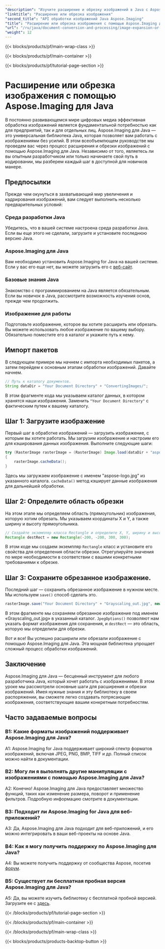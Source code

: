 ```yaml
---
"description": "Изучите расширение и обрезку изображений в Java с Aspose.Imaging. Пошаговое руководство для разработчиков. Улучшите свои навыки работы с изображениями."
"linktitle": "Расширение или обрезка изображения"
"second_title": "API обработки изображений Java Aspose.Imaging"
"title": "Расширение или обрезка изображения с помощью Aspose.Imaging для Java"
"url": "/ru/java/document-conversion-and-processing/image-expansion-or-cropping/"
"weight": 12
---
```


{{< blocks/products/pf/main-wrap-class >}}

{{< blocks/products/pf/main-container >}}

{{< blocks/products/pf/tutorial-page-section >}}

# Расширение или обрезка изображения с помощью Aspose.Imaging для Java

В постоянно развивающемся мире цифровых медиа эффективная обработка изображений является фундаментальной потребностью как для предприятий, так и для отдельных лиц. Aspose.Imaging для Java — это универсальная библиотека Java, которая позволяет вам работать с изображениями без усилий. В этом всеобъемлющем руководстве мы проведем вас через процесс расширения и обрезки изображений с помощью Aspose.Imaging для Java. Независимо от того, являетесь ли вы опытным разработчиком или только начинаете свой путь в кодировании, мы разберем каждый шаг в доступной для новичков манере.

## Предпосылки

Прежде чем окунуться в захватывающий мир увеличения и кадрирования изображений, вам следует выполнить несколько предварительных условий:

### Среда разработки Java

Убедитесь, что в вашей системе настроена среда разработки Java. Если вы еще этого не сделали, загрузите и установите последнюю версию Java.

### Aspose.Imaging для Java

Вам необходимо установить Aspose.Imaging for Java на вашей системе. Если у вас его еще нет, вы можете загрузить его с [веб-сайт](https://releases.aspose.com/imaging/java/).

### Базовые знания Java

Знакомство с программированием на Java является обязательным. Если вы новичок в Java, рассмотрите возможность изучения основ, прежде чем продолжить.

### Изображение для работы

Подготовьте изображение, которое вы хотите расширить или обрезать. Вы можете использовать любое изображение по вашему выбору. Обязательно поместите его в каталог и укажите путь к нему.

## Импорт пакетов

В следующем примере мы начнем с импорта необходимых пакетов, а затем перейдем к основным этапам обработки изображений. Давайте начнем.

```java
// Путь к каталогу документов.
String dataDir = "Your Document Directory" + "ConvertingImages/";
```

В этом фрагменте кода мы указываем каталог данных, в котором хранятся наши изображения. Заменить `"Your Document Directory"` с фактическим путем к вашему каталогу.

## Шаг 1: Загрузите изображение

Первый шаг в обработке изображений — загрузить изображение, с которым вы хотите работать. Мы загрузим изображение и настроим его для кэширования данных изображения. Выполните следующие шаги:

```java
try (RasterImage rasterImage = (RasterImage) Image.load(dataDir + "aspose-logo.jpg"))
{
    rasterImage.cacheData();
}
```

Здесь мы загружаем изображение с именем "aspose-logo.jpg" из указанного каталога. `cacheData()` метод кэширует данные изображения для дальнейшей обработки.

## Шаг 2: Определите область обрезки

На этом этапе мы определяем область (прямоугольник) изображения, которую хотим обрезать. Мы указываем координаты X и Y, а также ширину и высоту прямоугольника.

```java
// Создайте экземпляр класса Rectangle и определите X, Y, ширину и высоту прямоугольника.
Rectangle destRect = new Rectangle(-200, -200, 300, 300);
```

В этом коде мы создаем экземпляр `Rectangle` класс и установите его свойства для определения области обрезки. Отрегулируйте значения по мере необходимости в соответствии с вашими конкретными требованиями к обрезке.

## Шаг 3: Сохраните обрезанное изображение.

Последний шаг — сохранить обрезанное изображение в нужном месте. Мы используем `save()` способ сделать это. 

```java
rasterImage.save("Your Document Directory" + "Grayscaling_out.jpg", new JpegOptions(), destRect);
```

В этом фрагменте мы сохраняем обрезанное изображение под именем «Grayscaling_out.jpg» в указанный каталог. `JpegOptions()` позволяют нам указать формат изображения для сохранения, и `destRect` — это область, которую мы определили для обрезки.

Вот и все! Вы успешно расширили или обрезали изображение с помощью Aspose.Imaging для Java. Эта мощная библиотека упрощает сложный процесс обработки изображений.

## Заключение

Aspose.Imaging для Java — бесценный инструмент для любого разработчика Java, который хочет работать с изображениями. В этом уроке мы рассмотрели основные шаги для расширения и обрезки изображений. Имея нужные знания и эту библиотеку в своем распоряжении, вы сможете легко создавать потрясающие изображения, соответствующие вашим конкретным потребностям.

## Часто задаваемые вопросы

### В1: Какие форматы изображений поддерживает Aspose.Imaging для Java?
   
A1: Aspose.Imaging for Java поддерживает широкий спектр форматов изображений, включая JPEG, PNG, BMP, TIFF и др. Полный список можно найти в документации.

### В2: Могу ли я выполнять другие манипуляции с изображениями с помощью Aspose.Imaging для Java?

A2: Конечно! Aspose.Imaging для Java предоставляет множество функций, таких как изменение размера, поворот и применение фильтров. Подробную информацию смотрите в документации.

### В3: Подходит ли Aspose.Imaging for Java для веб-приложений?

A3: Да, Aspose.Imaging для Java подходит для веб-приложений, и его можно интегрировать в ваши веб-проекты на основе Java.

### В4: Как я могу получить поддержку по Aspose.Imaging для Java?

A4: Вы можете получить поддержку от сообщества Aspose, посетив [форум](https://forum.aspose.com/).

### В5: Существует ли бесплатная пробная версия Aspose.Imaging для Java?

A5: Да, вы можете изучить библиотеку с бесплатной пробной версией. Загрузите ее с [здесь](https://releases.aspose.com/).

{{< /blocks/products/pf/tutorial-page-section >}}

{{< /blocks/products/pf/main-container >}}

{{< /blocks/products/pf/main-wrap-class >}}

{{< blocks/products/products-backtop-button >}}